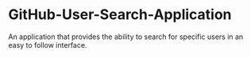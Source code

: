 # GitHub-User-Search-Application
An application that provides the ability to search for specific users in an easy to follow interface.
